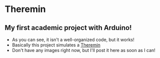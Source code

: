 # Theremin
## My first academic project with Arduino!

- As you can see, it isn't a well-organized code, but it works!
- Basically this project simulates a [Theremin](https://en.wikipedia.org/wiki/Theremin)
- Don't have any images right now, but I'll post it here as soon as I can!
